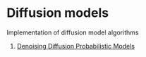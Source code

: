 # Diffusion models
Implementation of diffusion model algorithms

1. [Denoising Diffusion Probabilistic Models](DDPM/)